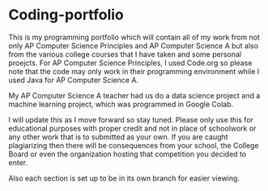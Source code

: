 # Coding-portfolio

This is my programming portfolio which will contain all of my work from not only AP Computer Science Principles and AP Computer Science A but also from the various college courses 
that I have taken and some personal proejcts. For AP Computer Science Principles, I used Code.org so please note that the code may only work in their programming environment while I used Java for 
AP Computer Science A. 

My AP Computer Science A teacher had us do a data science project and a machine learning project, which was programmed in Google Colab. 

I will update this as I move forward so stay tuned. Please only use this for educational purposes with proper credit and not in place of schoolwork or any other work 
that is to submitted as your own. If you are caught plagiarizing then there will be consequences from your school, the College Board or even the
organization hosting that competition you decided to enter. 

Also each section is set up to be in its own branch for easier viewing. 
